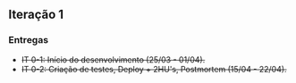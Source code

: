 ## Iteração 1

### Entregas
- ~~IT 0-1: Início do desenvolvimento (25/03 - 01/04).~~
- ~~IT 0-2: Criação de testes, Deploy + 2HU's, Postmortem (15/04 - 22/04).~~
